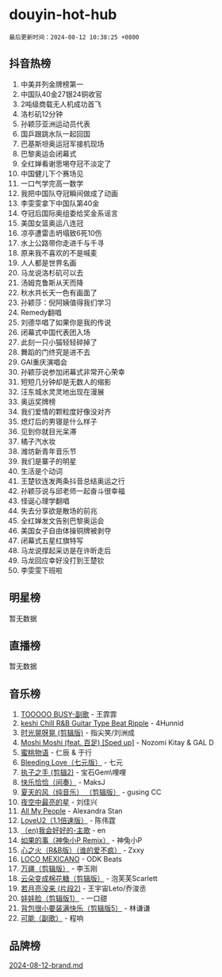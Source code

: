 # douyin-hot-hub

`最后更新时间：2024-08-12 10:38:25 +0800`

## 抖音热榜

1. 中美并列金牌榜第一
1. 中国队40金27银24铜收官
1. 2吨级商载无人机成功首飞
1. 洛杉矶12分钟
1. 孙颖莎亚洲运动员代表
1. 国乒跟跳水队一起回国
1. 巴基斯坦奥运冠军接机现场
1. 巴黎奥运会闭幕式
1. 全红婵看谢思埸夺冠不淡定了
1. 中国健儿下个赛场见
1. 一口气学完高一数学
1. 我把中国队夺冠瞬间做成了动画
1. 李雯雯拿下中国队第40金
1. 夺冠后国际奥组委给奖金系谣言
1. 美国女篮奥运八连冠
1. 凉亭遭雷击坍塌致6死10伤
1. 水上公路带你走进千与千寻
1. 原来我不喜欢的不是喊麦
1. 人人都是世界名画
1. 马龙说洛杉矶可以去
1. 汤姆克鲁斯从天而降
1. 秋水共长天一色有画面了
1. 孙颖莎：倪阿姨值得我们学习
1. Remedy翻唱
1. 刘德华唱了如果你是我的传说
1. 闭幕式中国代表团入场
1. 此刻一只小猫轻轻碎掉了
1. 舞蹈的门终究是进不去
1. GAI重庆演唱会
1. 孙颖莎说参加闭幕式非常开心荣幸
1. 短短几分钟却是无数人的缩影
1. 汪东城水灵灵地出现在漫展
1. 奥运奖牌榜
1. 我们爱情的颗粒度好像没对齐
1. 熄灯后的男寝是什么样子
1. 见到你就目光呆滞
1. 橘子汽水妆
1. 潍坊新青年音乐节
1. 我们是寨子的明星
1. 生活是个动词
1. 王楚钦连发两条抖音总结奥运之行
1. 孙颖莎说与邱老师一起奋斗很幸福
1. 怪诞心理学翻唱
1. 失去分享欲是散场的前兆
1. 全红婵发文告别巴黎奥运会
1. 美国女子自由体操铜牌被剥夺
1. 闭幕式五星红旗特写
1. 马龙说撑起采访是在许昕走后
1. 马龙回应幸好没打到王楚钦
1. 李雯雯下班啦

## 明星榜

暂无数据

## 直播榜

暂无数据

## 音乐榜

1. [TOOOOO BUSY-副歌](https://sf5-hl-cdn-tos.douyinstatic.com/obj/tos-cn-ve-2774/o0fmjGZetNDjSM5EimFs2QlzBg30YgByJMRQrC) - 王霏霏
1. [keshi Chill R&B Guitar Type Beat Ripple](https://sf5-hl-cdn-tos.douyinstatic.com/obj/tos-cn-ve-2774/okQIfmitAB3HpgZQo0YCEFEACcDhQngn0fkFIC) - 4Hunnid
1. [时光晃呀晃 (剪辑版)](https://sf5-hl-cdn-tos.douyinstatic.com/obj/tos-cn-ve-2774/o8ACeQem3gwI1x3GIYGAfKG0LJebKFRJDwRwyW) - 指尖笑/刘洲成
1. [Moshi Moshi (feat. 百足) [Sped up]](https://sf3-cdn-tos.douyinstatic.com/obj/tos-cn-ve-2774/ocCPFQcXJLeroaIdQLIGAoeeYM3OAUYGDguHXz) - Nozomi Kitay & GAL D
1. [蜜桃物语](https://sf3-cdn-tos.douyinstatic.com/obj/tos-cn-ve-2774/oIhOSCZtIACtYU4XQkngiW9kCBfVD1Fz9IYeqL) - 仁辰 & 于行
1. [Bleeding Love（七元版）](https://sf5-hl-cdn-tos.douyinstatic.com/obj/tos-cn-ve-2774/oEgC9eZFHQ1MfSRnrfkzFp8AayDWqAQMABBgUs) - 七元
1. [执子之手 (剪辑2)](https://sf3-cdn-tos.douyinstatic.com/obj/tos-cn-ve-2774/oUoZLQjCc31XzqsBnBQUNgeKtYPBcgbFDwtfcu) - 宝石Gem\哩哩
1. [快乐恰恰（间奏）](https://sf5-hl-cdn-tos.douyinstatic.com/obj/tos-cn-ve-2774/oMesum3HvWQXJxuMFeVYzf54o2QzH5aEBPOCAn) - MaksJ
1. [夏天的风（纯音乐） （剪辑版）](https://sf5-hl-cdn-tos.douyinstatic.com/obj/tos-cn-ve-2774/oUzLjBZZFQAoNRmGokEeD5zfQCObp6UeFAnTa6) - gusing CC
1. [夜空中最亮的星](https://sf5-hl-cdn-tos.douyinstatic.com/obj/tos-cn-ve-2774/o4IfgGwqqnFeXEMGaS8JBzJAdayAaCeoxqbjCD) - 刘佳兴
1. [All My People](https://sf5-hl-cdn-tos.douyinstatic.com/obj/tos-cn-ve-2774/c7773e6b7c3f4bd9b26cd85b0cfa4eff) - Alexandra Stan
1. [LoveU2（1.1倍速版）](https://sf3-cdn-tos.douyinstatic.com/obj/tos-cn-ve-2774/oQMeDffLaEmgMwgCOEMAFCI6INzoFPgWdD0rsa) - 陈伟霆
1. [（en)我会好好的-主歌](https://sf3-cdn-tos.douyinstatic.com/obj/tos-cn-ve-2774/oUrYpIdrvCbA8m8yAZjbMWjUkL6tiinWMkBTs) - en
1. [如果的事（神兔小P Remix）](https://sf5-hl-cdn-tos.douyinstatic.com/obj/tos-cn-ve-2774/okHtAffz3g4ZB0BMQn9iC9BC6AciI3xCmgQTqt) - 神兔小P
1. [心之火（R&B版）（谁的爱不疯）](https://sf5-hl-cdn-tos.douyinstatic.com/obj/tos-cn-ve-2774/okemkEDaIBBE3OosftCgMxlFkLQZRw37t36ZQv) - Zxxy
1. [LOCO MEXICANO](https://sf5-hl-cdn-tos.douyinstatic.com/obj/tos-cn-ve-2774/owxVoxJorA4ILBfsMAjU6t7O1xW9w0tS7EYzh6) - ODK Beats
1. [万疆（剪辑版）](https://sf5-hl-cdn-tos.douyinstatic.com/obj/tos-cn-ve-2774/ooG7oVgFlDTelKCjCsTTobQvbdtj1BBQXnfZd8) - 李玉刚
1. [云朵变成棉花糖（剪辑版）](https://sf3-cdn-tos.douyinstatic.com/obj/tos-cn-ve-2774/o8LC84GQLALFfXeyJmh8KE61byVQYMMeAZLfEI) - 泡芙芙Scarlett
1. [若月亮没来 (片段2)](https://sf5-hl-cdn-tos.douyinstatic.com/obj/tos-cn-ve-2774/ocQavLLjkCOeDxGyYeIMGgNAIwJ0QXE1Ve3Fzv) - 王宇宙Leto/乔浚丞
1. [娃娃脸（剪辑版1）](https://sf5-hl-cdn-tos.douyinstatic.com/obj/tos-cn-ve-2774/oIimSCgQoNUePTAZ1Ba7TeADY4KetGYsVFeaaB) - 一口甜
1. [背包很小要装满快乐（剪辑版5）](https://sf5-hl-cdn-tos.douyinstatic.com/obj/tos-cn-ve-2774/oUqSJIiBjw2pxsBAiQRmkbZGJrlGCMBPpIW90) - 林谦谦
1. [可能（副歌）](https://sf5-hl-cdn-tos.douyinstatic.com/obj/tos-cn-ve-2774/cde1731888894259b333569393c2fb51) - 程响

## 品牌榜

[2024-08-12-brand.md](2024-08-12-brand.md)
